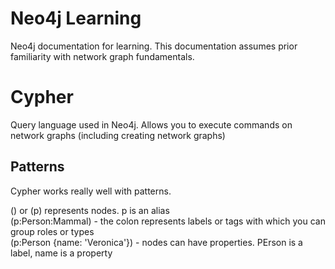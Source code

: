 # Neo4j Learning
Neo4j documentation for learning. This documentation assumes prior familiarity with network graph fundamentals. 

# Cypher
Query language used in Neo4j. Allows you to execute commands on network graphs (including creating network graphs)

## Patterns
Cypher works really well with patterns. 

() or (p) represents nodes. p is an alias
<br>
(p:Person:Mammal) - the colon represents labels or tags with which you can group roles or types
<br>
(p:Person {name: 'Veronica'}) - nodes can have properties. PErson is a label, name is a property
